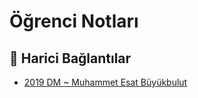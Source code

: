 # Öğrenci Notları

<!--Index-->

<!--Index-->

## 🔗 Harici Bağlantılar

- [2019 DM ~ Muhammet Esat Büyükbulut](http://muhammetesatbuyukbulut.com/category/dersler/dis-mat/)
